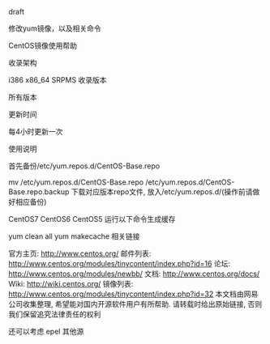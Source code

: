 draft

修改yum镜像，以及相关命令

CentOS镜像使用帮助

收录架构

i386
x86_64
SRPMS
收录版本

所有版本

更新时间

每4小时更新一次

使用说明

首先备份/etc/yum.repos.d/CentOS-Base.repo

mv /etc/yum.repos.d/CentOS-Base.repo /etc/yum.repos.d/CentOS-Base.repo.backup
下载对应版本repo文件, 放入/etc/yum.repos.d/(操作前请做好相应备份)

CentOS7
CentOS6
CentOS5
运行以下命令生成缓存

yum clean all
yum makecache
相关链接

官方主页: http://www.centos.org/
邮件列表: http://www.centos.org/modules/tinycontent/index.php?id=16
论坛: http://www.centos.org/modules/newbb/
文档: http://www.centos.org/docs/
Wiki: http://wiki.centos.org/
镜像列表: http://www.centos.org/modules/tinycontent/index.php?id=32
本文档由网易公司收集整理, 希望能对国内开源软件用户有所帮助. 请转载时给出原始链接, 否则我们保留追究法律责任的权利

还可以考虑
epel
其他源


